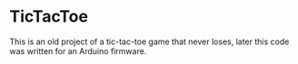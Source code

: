 # TicTacToe

This is an old project of a tic-tac-toe game that never loses, later this code was written for an Arduino firmware.
